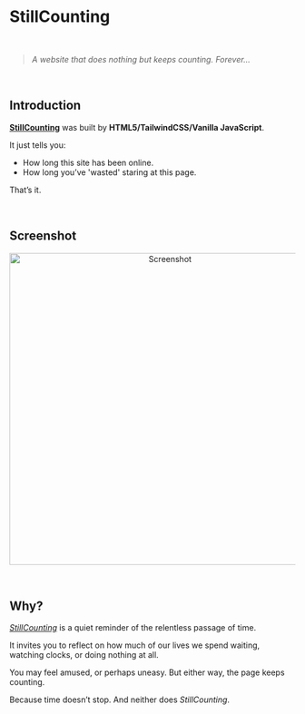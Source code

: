 # StillCounting

<br>

> *A website that does nothing but keeps counting. Forever...*

<br>

## Introduction

**[StillCounting](https://still-counting.vercel.app/)** was built by **HTML5/TailwindCSS/Vanilla JavaScript**.

It just tells you: 
- How long this site has been online.
- How long you’ve 'wasted' staring at this page.

That’s it.  

<br>

## Screenshot

<p align="center">
  <img src="screenshot.png" alt="Screenshot" width="550">
</p>

<br>

## Why? 
*[StillCounting](https://still-counting.vercel.app/)* is a quiet reminder of the relentless passage of time.

It invites you to reflect on how much of our lives we spend waiting, watching clocks, or doing nothing at all.

You may feel amused, or perhaps uneasy. But either way, the page keeps counting.

Because time doesn’t stop. And neither does *StillCounting*.






